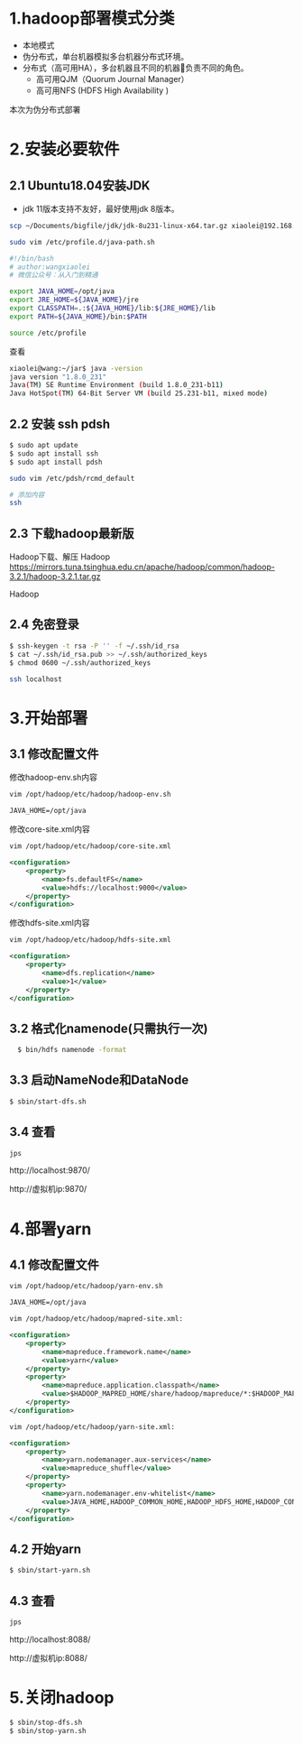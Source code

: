 # 1.hadoop部署模式分类
- 本地模式
- 伪分布式，单台机器模拟多台机器分布式环境。
- 分布式（高可用HA），多台机器且不同的机器负责不同的角色。
    - 高可用QJM（Quorum Journal Manager）
    - 高可用NFS (HDFS High Availability )

本次为伪分布式部署

# 2.安装必要软件
## 2.1 Ubuntu18.04安装JDK

- jdk 11版本支持不友好，最好使用jdk 8版本。

```sh 
scp ~/Documents/bigfile/jdk/jdk-8u231-linux-x64.tar.gz xiaolei@192.168.56.116:~/jar/ 
```

```sh
sudo vim /etc/profile.d/java-path.sh
```

```sh
#!/bin/bash
# author:wangxiaolei
# 微信公众号：从入门到精通

export JAVA_HOME=/opt/java
export JRE_HOME=${JAVA_HOME}/jre
export CLASSPATH=.:${JAVA_HOME}/lib:${JRE_HOME}/lib
export PATH=${JAVA_HOME}/bin:$PATH
```

```sh
source /etc/profile
```

查看
```sh
xiaolei@wang:~/jar$ java -version
java version "1.8.0_231"
Java(TM) SE Runtime Environment (build 1.8.0_231-b11)
Java HotSpot(TM) 64-Bit Server VM (build 25.231-b11, mixed mode)
```

## 2.2 安装 ssh pdsh

```sh
$ sudo apt update
$ sudo apt install ssh
$ sudo apt install pdsh
```
```sh
sudo vim /etc/pdsh/rcmd_default

# 添加内容
ssh
```
## 2.3 下载hadoop最新版

Hadoop下载、解压
Hadoop https://mirrors.tuna.tsinghua.edu.cn/apache/hadoop/common/hadoop-3.2.1/hadoop-3.2.1.tar.gz


Hadoop


## 2.4 免密登录

```sh
$ ssh-keygen -t rsa -P '' -f ~/.ssh/id_rsa
$ cat ~/.ssh/id_rsa.pub >> ~/.ssh/authorized_keys
$ chmod 0600 ~/.ssh/authorized_keys
```

```sh
ssh localhost
```

# 3.开始部署
## 3.1 修改配置文件
修改hadoop-env.sh内容
```sh
vim /opt/hadoop/etc/hadoop/hadoop-env.sh
```

```xml
JAVA_HOME=/opt/java
```

修改core-site.xml内容
```sh
vim /opt/hadoop/etc/hadoop/core-site.xml
```

```xml
<configuration>
    <property>
        <name>fs.defaultFS</name>
        <value>hdfs://localhost:9000</value>
    </property>
</configuration>
```
修改hdfs-site.xml内容
```sh
vim /opt/hadoop/etc/hadoop/hdfs-site.xml
```

```xml
<configuration>
    <property>
        <name>dfs.replication</name>
        <value>1</value>
    </property>
</configuration>
```


## 3.2 格式化namenode(只需执行一次)

```sh
  $ bin/hdfs namenode -format
```

## 3.3 启动NameNode和DataNode
```sh
$ sbin/start-dfs.sh
```

## 3.4 查看
```sh
jps
```

http://localhost:9870/

http://虚拟机ip:9870/

# 4.部署yarn

## 4.1 修改配置文件
```sh
vim /opt/hadoop/etc/hadoop/yarn-env.sh 
```

```xml
JAVA_HOME=/opt/java
```


```sh
vim /opt/hadoop/etc/hadoop/mapred-site.xml:
```

```xml
<configuration>
    <property>
        <name>mapreduce.framework.name</name>
        <value>yarn</value>
    </property>
    <property>
        <name>mapreduce.application.classpath</name>
        <value>$HADOOP_MAPRED_HOME/share/hadoop/mapreduce/*:$HADOOP_MAPRED_HOME/share/hadoop/mapreduce/lib/*</value>
    </property>
</configuration>
```


```sh
vim /opt/hadoop/etc/hadoop/yarn-site.xml:
```

```xml
<configuration>
    <property>
        <name>yarn.nodemanager.aux-services</name>
        <value>mapreduce_shuffle</value>
    </property>
    <property>
        <name>yarn.nodemanager.env-whitelist</name>
        <value>JAVA_HOME,HADOOP_COMMON_HOME,HADOOP_HDFS_HOME,HADOOP_CONF_DIR,CLASSPATH_PREPEND_DISTCACHE,HADOOP_YARN_HOME,HADOOP_MAPRED_HOME</value>
    </property>
</configuration>
```

## 4.2 开始yarn
```sh
$ sbin/start-yarn.sh
```

## 4.3 查看
```sh
jps
```

http://localhost:8088/

http://虚拟机ip:8088/

# 5.关闭hadoop

```sh
$ sbin/stop-dfs.sh
$ sbin/stop-yarn.sh
```